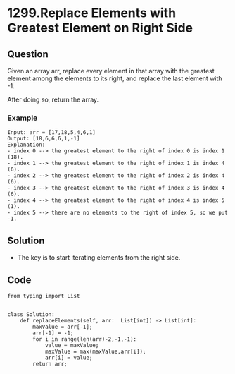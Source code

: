 # 1299.Replace Elements with Greatest Element on Right Side

## Question
Given an array arr, replace every element in that array with the greatest element among the elements to its right, and replace the last element with -1.

After doing so, return the array.

### Example
```
Input: arr = [17,18,5,4,6,1]
Output: [18,6,6,6,1,-1]
Explanation: 
- index 0 --> the greatest element to the right of index 0 is index 1 (18).
- index 1 --> the greatest element to the right of index 1 is index 4 (6).
- index 2 --> the greatest element to the right of index 2 is index 4 (6).
- index 3 --> the greatest element to the right of index 3 is index 4 (6).
- index 4 --> the greatest element to the right of index 4 is index 5 (1).
- index 5 --> there are no elements to the right of index 5, so we put -1.
```

## Solution
* The key is to start iterating elements from the right side.

## Code
```python3
from typing import List


class Solution:
    def replaceElements(self, arr:  List[int]) -> List[int]:
        maxValue = arr[-1];
        arr[-1] = -1;
        for i in range(len(arr)-2,-1,-1):
            value = maxValue;
            maxValue = max(maxValue,arr[i]);
            arr[i] = value;
        return arr;
```